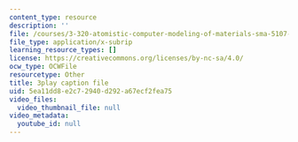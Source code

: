 ```yaml
---
content_type: resource
description: ''
file: /courses/3-320-atomistic-computer-modeling-of-materials-sma-5107-spring-2005/5ea11dd8e2c72940d292a67ecf2fea75_K8qD73y8jag.srt
file_type: application/x-subrip
learning_resource_types: []
license: https://creativecommons.org/licenses/by-nc-sa/4.0/
ocw_type: OCWFile
resourcetype: Other
title: 3play caption file
uid: 5ea11dd8-e2c7-2940-d292-a67ecf2fea75
video_files:
  video_thumbnail_file: null
video_metadata:
  youtube_id: null
---
```

